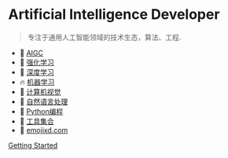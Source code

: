 #  Artificial Intelligence Developer

> 专注于通用人工智能领域的技术生态，算法、工程.

- 🚀 [AIGC](aigc/)
- 👑 [强化学习](deep-rl/)
- 🚀 [深度学习](deeplearning/)
- 🔥 [机器学习](machine-learning)
- 🦖 [计算机视觉](deeplearning/)
- 💎 [自然语言处理](deeplearning/)
- 🐍 [Python编程](python-handbook/)
- 🧰 [工具集合](tools/)
- 🤗 [emojixd.com](https://emojixd.com/)

[Getting Started](https://jianzhnie.github.io/llmtech/)
